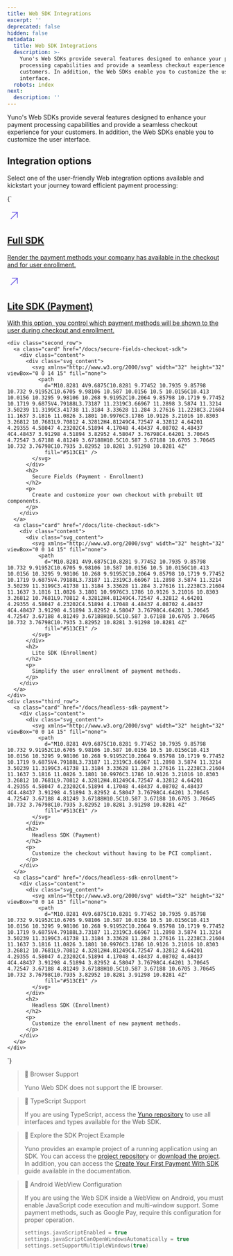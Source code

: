 ```yaml
---
title: Web SDK Integrations
excerpt: ''
deprecated: false
hidden: false
metadata:
  title: Web SDK Integrations
  description: >-
    Yuno's Web SDKs provide several features designed to enhance your payment
    processing capabilities and provide a seamless checkout experience for your
    customers. In addition, the Web SDKs enable you to customize the user
    interface.
  robots: index
next:
  description: ''
---
```

Yuno's Web SDKs provide several features designed to enhance your payment processing capabilities and provide a seamless checkout experience for your customers. In addition, the Web SDKs enable you to customize the user interface. 

## Integration options

Select one of the user-friendly Web integration options available and kickstart your journey toward efficient payment processing:

<HTMLBlock>{`
<body>
  <section class="cards_container">
    <div class="first_row">
      <a class="card" href="/docs/full-checkout-sdk">
        <div class="content">
          <div class="svg_content">
            <svg xmlns="http://www.w3.org/2000/svg" width="32" height="32" viewBox="0 0 14 15" fill="none">
              <path
                d="M10.8281 4V9.6875C10.8281 9.77452 10.7935 9.85798 10.732 9.91952C10.6705 9.98106 10.587 10.0156 10.5 10.0156C10.413 10.0156 10.3295 9.98106 10.268 9.91952C10.2064 9.85798 10.1719 9.77452 10.1719 9.6875V4.79188L3.73187 11.2319C3.66967 11.2898 3.5874 11.3214 3.50239 11.3199C3.41738 11.3184 3.33628 11.284 3.27616 11.2238C3.21604 11.1637 3.1816 11.0826 3.1801 10.9976C3.1786 10.9126 3.21016 10.8303 3.26812 10.7681L9.70812 4.32812H4.81249C4.72547 4.32812 4.64201 4.29355 4.58047 4.23202C4.51894 4.17048 4.48437 4.08702 4.48437 4C4.48437 3.91298 4.51894 3.82952 4.58047 3.76798C4.64201 3.70645 4.72547 3.67188 4.81249 3.67188H10.5C10.587 3.67188 10.6705 3.70645 10.732 3.76798C10.7935 3.82952 10.8281 3.91298 10.8281 4Z"
                fill="#513CE1" />
            </svg>
          </div>
          <h2>
            Full SDK
          </h2>
          <p>
            Render the payment methods your company has available in the checkout and for user enrollment.
          </p>
        </div>
      </a>
      <a class="card" href="/docs/lite-checkout-sdk">
        <div class="content">
          <div class="svg_content">
            <svg xmlns="http://www.w3.org/2000/svg" width="32" height="32" viewBox="0 0 14 15" fill="none">
              <path
                d="M10.8281 4V9.6875C10.8281 9.77452 10.7935 9.85798 10.732 9.91952C10.6705 9.98106 10.587 10.0156 10.5 10.0156C10.413 10.0156 10.3295 9.98106 10.268 9.91952C10.2064 9.85798 10.1719 9.77452 10.1719 9.6875V4.79188L3.73187 11.2319C3.66967 11.2898 3.5874 11.3214 3.50239 11.3199C3.41738 11.3184 3.33628 11.284 3.27616 11.2238C3.21604 11.1637 3.1816 11.0826 3.1801 10.9976C3.1786 10.9126 3.21016 10.8303 3.26812 10.7681L9.70812 4.32812H4.81249C4.72547 4.32812 4.64201 4.29355 4.58047 4.23202C4.51894 4.17048 4.48437 4.08702 4.48437 4C4.48437 3.91298 4.51894 3.82952 4.58047 3.76798C4.64201 3.70645 4.72547 3.67188 4.81249 3.67188H10.5C10.587 3.67188 10.6705 3.70645 10.732 3.76798C10.7935 3.82952 10.8281 3.91298 10.8281 4Z"
                fill="#513CE1" />
            </svg>
          </div>
          <h2>
            Lite SDK (Payment)
          </h2>
          <p>
            With this option, you control which payment methods will be shown to the user during checkout and
            enrollment.
          </p>
        </div>
      </a>
    </div>

    <div class="second_row">
      <a class="card" href="/docs/secure-fields-checkout-sdk">
        <div class="content">
          <div class="svg_content">
            <svg xmlns="http://www.w3.org/2000/svg" width="32" height="32" viewBox="0 0 14 15" fill="none">
              <path
                d="M10.8281 4V9.6875C10.8281 9.77452 10.7935 9.85798 10.732 9.91952C10.6705 9.98106 10.587 10.0156 10.5 10.0156C10.413 10.0156 10.3295 9.98106 10.268 9.91952C10.2064 9.85798 10.1719 9.77452 10.1719 9.6875V4.79188L3.73187 11.2319C3.66967 11.2898 3.5874 11.3214 3.50239 11.3199C3.41738 11.3184 3.33628 11.284 3.27616 11.2238C3.21604 11.1637 3.1816 11.0826 3.1801 10.9976C3.1786 10.9126 3.21016 10.8303 3.26812 10.7681L9.70812 4.32812H4.81249C4.72547 4.32812 4.64201 4.29355 4.58047 4.23202C4.51894 4.17048 4.48437 4.08702 4.48437 4C4.48437 3.91298 4.51894 3.82952 4.58047 3.76798C4.64201 3.70645 4.72547 3.67188 4.81249 3.67188H10.5C10.587 3.67188 10.6705 3.70645 10.732 3.76798C10.7935 3.82952 10.8281 3.91298 10.8281 4Z"
                fill="#513CE1" />
            </svg>
          </div>
          <h2>
            Secure Fields (Payment - Enrollment)
          </h2>
          <p>
            Create and customize your own checkout with prebuilt UI components.
          </p>
        </div>
      </a>
      <a class="card" href="/docs/lite-checkout-sdk">
        <div class="content">
          <div class="svg_content">
            <svg xmlns="http://www.w3.org/2000/svg" width="32" height="32" viewBox="0 0 14 15" fill="none">
              <path
                d="M10.8281 4V9.6875C10.8281 9.77452 10.7935 9.85798 10.732 9.91952C10.6705 9.98106 10.587 10.0156 10.5 10.0156C10.413 10.0156 10.3295 9.98106 10.268 9.91952C10.2064 9.85798 10.1719 9.77452 10.1719 9.6875V4.79188L3.73187 11.2319C3.66967 11.2898 3.5874 11.3214 3.50239 11.3199C3.41738 11.3184 3.33628 11.284 3.27616 11.2238C3.21604 11.1637 3.1816 11.0826 3.1801 10.9976C3.1786 10.9126 3.21016 10.8303 3.26812 10.7681L9.70812 4.32812H4.81249C4.72547 4.32812 4.64201 4.29355 4.58047 4.23202C4.51894 4.17048 4.48437 4.08702 4.48437 4C4.48437 3.91298 4.51894 3.82952 4.58047 3.76798C4.64201 3.70645 4.72547 3.67188 4.81249 3.67188H10.5C10.587 3.67188 10.6705 3.70645 10.732 3.76798C10.7935 3.82952 10.8281 3.91298 10.8281 4Z"
                fill="#513CE1" />
            </svg>
          </div>
          <h2>
            Lite SDK (Enrollment)
          </h2>
          <p>
            Simplify the user enrollment of payment methods.
          </p>
        </div>
      </a>
    </div>
    <div class="third_row">
      <a class="card" href="/docs/headless-sdk-payment">
        <div class="content">
          <div class="svg_content">
            <svg xmlns="http://www.w3.org/2000/svg" width="32" height="32" viewBox="0 0 14 15" fill="none">
              <path
                d="M10.8281 4V9.6875C10.8281 9.77452 10.7935 9.85798 10.732 9.91952C10.6705 9.98106 10.587 10.0156 10.5 10.0156C10.413 10.0156 10.3295 9.98106 10.268 9.91952C10.2064 9.85798 10.1719 9.77452 10.1719 9.6875V4.79188L3.73187 11.2319C3.66967 11.2898 3.5874 11.3214 3.50239 11.3199C3.41738 11.3184 3.33628 11.284 3.27616 11.2238C3.21604 11.1637 3.1816 11.0826 3.1801 10.9976C3.1786 10.9126 3.21016 10.8303 3.26812 10.7681L9.70812 4.32812H4.81249C4.72547 4.32812 4.64201 4.29355 4.58047 4.23202C4.51894 4.17048 4.48437 4.08702 4.48437 4C4.48437 3.91298 4.51894 3.82952 4.58047 3.76798C4.64201 3.70645 4.72547 3.67188 4.81249 3.67188H10.5C10.587 3.67188 10.6705 3.70645 10.732 3.76798C10.7935 3.82952 10.8281 3.91298 10.8281 4Z"
                fill="#513CE1" />
            </svg>
          </div>
          <h2>
            Headless SDK (Payment)
          </h2>
          <p>
            Customize the checkout without having to be PCI compliant.
          </p>
        </div>
      </a>
      <a class="card" href="/docs/headless-sdk-enrollment">
        <div class="content">
          <div class="svg_content">
            <svg xmlns="http://www.w3.org/2000/svg" width="32" height="32" viewBox="0 0 14 15" fill="none">
              <path
                d="M10.8281 4V9.6875C10.8281 9.77452 10.7935 9.85798 10.732 9.91952C10.6705 9.98106 10.587 10.0156 10.5 10.0156C10.413 10.0156 10.3295 9.98106 10.268 9.91952C10.2064 9.85798 10.1719 9.77452 10.1719 9.6875V4.79188L3.73187 11.2319C3.66967 11.2898 3.5874 11.3214 3.50239 11.3199C3.41738 11.3184 3.33628 11.284 3.27616 11.2238C3.21604 11.1637 3.1816 11.0826 3.1801 10.9976C3.1786 10.9126 3.21016 10.8303 3.26812 10.7681L9.70812 4.32812H4.81249C4.72547 4.32812 4.64201 4.29355 4.58047 4.23202C4.51894 4.17048 4.48437 4.08702 4.48437 4C4.48437 3.91298 4.51894 3.82952 4.58047 3.76798C4.64201 3.70645 4.72547 3.67188 4.81249 3.67188H10.5C10.587 3.67188 10.6705 3.70645 10.732 3.76798C10.7935 3.82952 10.8281 3.91298 10.8281 4Z"
                fill="#513CE1" />
            </svg>
          </div>
          <h2>
            Headless SDK (Enrollment)
          </h2>
          <p>
            Customize the enrollment of new payment methods.
          </p>
        </div>
      </a>
    </div>
  </section>
</body>
`}</HTMLBlock>

> 📘 Browser Support
> 
> Yuno Web SDK does not support the IE browser.

> 📘 TypeScript Support
>
> If you are using TypeScript, access the [Yuno repository](https://github.com/yuno-payments/yuno-sdk-web/blob/main/typescript/types.ts) to use all interfaces and types available for the Web SDK.

> 📘 Explore the SDK Project Example
>
> Yuno provides an example project of a running application using an SDK. You can access the [project repository](https://github.com/yuno-payments/yuno-sdk-web) or [download the project](https://github.com/yuno-payments/yuno-sdk-web/archive/refs/heads/main.zip). In addition, you can access the [Create Your First Payment With SDK](/docs/step-2-your-first-payment) guide available in the documentation.

> 📘 Android WebView Configuration
>
> If you are using the Web SDK inside a WebView on Android, you must enable JavaScript code execution and multi-window support. Some payment methods, such as Google Pay, require this configuration for proper operation.
>
> ```kotlin
> settings.javaScriptEnabled = true
> settings.javaScriptCanOpenWindowsAutomatically = true
> settings.setSupportMultipleWindows(true)
> ```

